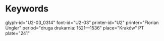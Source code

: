 # Keywords
glyph-id="U2-03_0314"
font-id="U2-03"
printer-id="U2"
printer="Florian Ungler"
period="druga drukarnia: 1521—1536"
place="Kraków"
PT plate="241"
